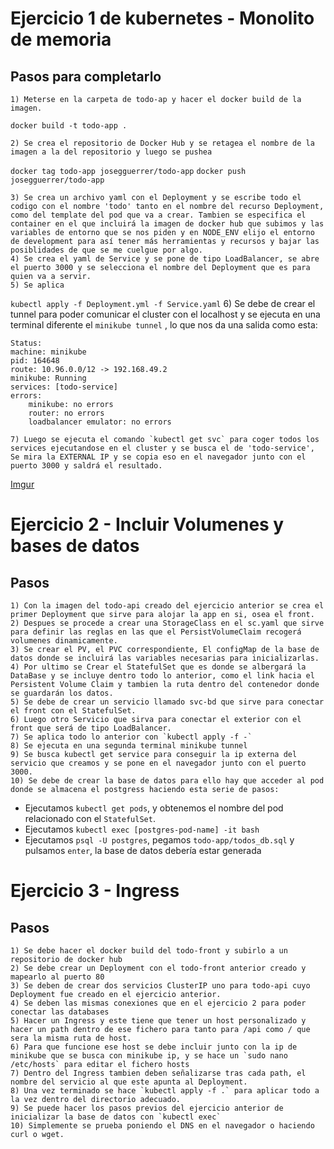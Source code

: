 # Ejercicio 1 de kubernetes - Monolito de memoria

## Pasos para completarlo

    1) Meterse en la carpeta de todo-ap y hacer el docker build de la imagen.

`docker build -t todo-app .`
    
    2) Se crea el repositorio de Docker Hub y se retagea el nombre de la imagen a la del repositorio y luego se pushea
`docker tag todo-app josegguerrer/todo-app`
`docker push josegguerrer/todo-app`

    3) Se crea un archivo yaml con el Deployment y se escribe todo el codigo con el nombre 'todo' tanto en el nombre del recurso Deployment, como del template del pod que va a crear. Tambien se especifica el container en el que incluirá la imagen de docker hub que subimos y las variables de entorno que se nos piden y en NODE_ENV elijo el entorno de development para así tener más herramientas y recursos y bajar las posiblidades de que se me cuelgue por algo.
    4) Se crea el yaml de Service y se pone de tipo LoadBalancer, se abre el puerto 3000 y se selecciona el nombre del Deployment que es para quien va a servir.
    5) Se aplica
`kubectl apply -f Deployment.yml -f Service.yaml`
    6) Se debe de crear el tunnel para poder comunicar el cluster con el localhost y se ejecuta en una terminal diferente el `minikube tunnel` , lo que nos da una salida como esta:
    
    Status:	
	machine: minikube
	pid: 164648
	route: 10.96.0.0/12 -> 192.168.49.2
	minikube: Running
	services: [todo-service]
    errors: 
		minikube: no errors
		router: no errors
		loadbalancer emulator: no errors

    7) Luego se ejecuta el comando `kubectl get svc` para coger todos los services ejecutandose en el cluster y se busca el de 'todo-service', Se mira la EXTERNAL IP y se copia eso en el navegador junto con el puerto 3000 y saldrá el resultado.

[Imgur](https://i.imgur.com/hw0xeUY.png)

# Ejercicio 2 - Incluir Volumenes y bases de datos

## Pasos
    1) Con la imagen del todo-api creado del ejercicio anterior se crea el primer Deployment que sirve para alojar la app en si, osea el front.
    2) Despues se procede a crear una StorageClass en el sc.yaml que sirve para definir las reglas en las que el PersistVolumeClaim recogerá volumenes dinamicamente.
    3) Se crear el PV, el PVC correspondiente, El configMap de la base de datos donde se incluirá las variables necesarias para inicializarlas.
    4) Por ultimo se Crear el StatefulSet que es donde se albergará la DataBase y se incluye dentro todo lo anterior, como el link hacia el Persistent Volume Claim y tambien la ruta dentro del contenedor donde se guardarán los datos.
    5) Se debe de crear un servicio llamado svc-bd que sirve para conectar el front con el StatefulSet.
    6) Luego otro Servicio que sirva para conectar el exterior con el front que será de tipo LoadBalancer.
    7) Se aplica todo lo anterior con `kubectl apply -f -`
    8) Se ejecuta en una segunda terminal minikube tunnel
    9) Se busca kubectl get service para conseguir la ip externa del servicio que creamos y se pone en el navegador junto con el puerto 3000.
    10) Se debe de crear la base de datos para ello hay que acceder al pod donde se almacena el postgress haciendo esta serie de pasos:

* Ejecutamos `kubectl get pods`, y obtenemos el nombre del pod relacionado con el `StatefulSet`.
* Ejecutamos `kubectl exec [postgres-pod-name] -it bash`
* Ejecutamos `psql -U postgres`, pegamos `todo-app/todos_db.sql` y pulsamos `enter`, la base de datos debería estar generada


# Ejercicio 3 - Ingress

## Pasos

    1) Se debe hacer el docker build del todo-front y subirlo a un repositorio de docker hub
    2) Se debe crear un Deployment con el todo-front anterior creado y mapearlo al puerto 80
    3) Se deben de crear dos servicios ClusterIP uno para todo-api cuyo Deployment fue creado en el ejercicio anterior.
    4) Se deben las mismas conexiones que en el ejercicio 2 para poder conectar las databases
    5) Hacer un Ingress y este tiene que tener un host personalizado y hacer un path dentro de ese fichero para tanto para /api como / que sera la misma ruta de host.
    6) Para que funcione ese host se debe incluir junto con la ip de minikube que se busca con minikube ip, y se hace un `sudo nano /etc/hosts` para editar el fichero hosts
    7) Dentro del Ingress tambien deben señalizarse tras cada path, el nombre del servicio al que este apunta al Deployment.
    8) Una vez terminado se hace `kubectl apply -f .` para aplicar todo a la vez dentro del directorio adecuado.
    9) Se puede hacer los pasos previos del ejercicio anterior de inicializar la base de datos con `kubectl exec`
    10) Simplemente se prueba poniendo el DNS en el navegador o haciendo curl o wget.
   
   